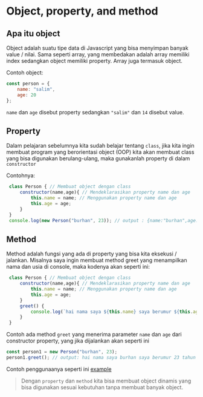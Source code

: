 # Object, property, and method

## Apa itu object

Object adalah suatu tipe data di Javascript yang bisa menyimpan banyak value / nilai. Sama seperti array, yang membedakan adalah array memiliki index sedangkan object memiliki property. Array juga termasuk object.

Contoh object:
```js
const person = {
    name: "salim",
    age: 20
};
```
`name` dan `age` disebut property sedangkan `"salim"` dan `14` disebut value.

## Property

Dalam pelajaran sebelumnya kita sudah belajar tentang `class`, jika kita ingin membuat program yang berorientasi object (OOP) kita akan membuat class yang bisa digunakan berulang-ulang, maka gunakanlah property di dalam `constructor`

Contohnya:
```js
 class Person { // Membuat object dengan class
     constructor(name,age){ // Mendeklarasikan property name dan age
         this.name = name; // Menggunakan property name dan age
         this.age = age;
     }
 }
 console.log(new Person("burhan", 23)); // output : {name:"burhan",age: 23}
```

## Method 

Method adalah fungsi yang ada di property yang bisa kita eksekusi / jalankan. Misalnya saya ingin membuat method greet yang menampilkan nama dan usia di console, maka kodenya akan seperti ini:
```js
 class Person { // Membuat object dengan class
     constructor(name,age){ // Mendeklarasikan property name dan age
         this.name = name; // Menggunakan property name dan age
         this.age = age;
     }
     greet() {
         console.log(`hai nama saya ${this.name} saya berumur ${this.age} tahun`);
     }
 }
```
Contoh ada method `greet` yang menerima parameter `name` dan `age` dari  constructor property, yang jika dijalankan akan seperti ini
```js
const person1 = new Person("burhan", 23);
person1.greet(); // output: hai nama saya burhan saya berumur 23 tahun
```
Contoh penggunaanya seperti ini [example](example.js)

> Dengan `property` dan `method` kita bisa membuat object dinamis yang bisa digunakan sesuai kebutuhan tanpa membuat banyak object.